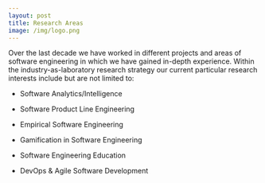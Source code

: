 ```yaml
---
layout: post
title: Research Areas
image: /img/logo.png
---
```


Over the last decade we have worked in different projects and areas of software engineering in which we have gained in-depth experience. Within the industry-as-laboratory research strategy our current particular research interests include but are not limited to:

- Software Analytics/Intelligence

- Software Product Line Engineering

- Empirical Software Engineering

- Gamification in Software Engineering

- Software Engineering Education

- DevOps & Agile Software Development


